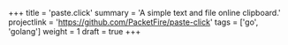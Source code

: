 +++
title = 'paste.click'
summary = 'A simple text and file online clipboard.'
projectlink = 'https://github.com/PacketFire/paste-click'
tags = ['go', 'golang']
weight = 1
draft = true
+++
